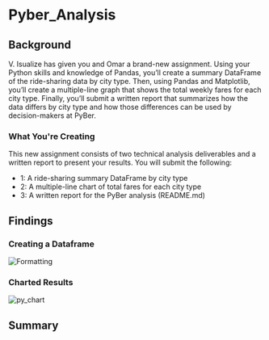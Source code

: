 # Pyber_Analysis
## Background
V. Isualize has given you and Omar a brand-new assignment. Using your Python skills and knowledge of Pandas, you’ll create a summary DataFrame of the ride-sharing data by city type. Then, using Pandas and Matplotlib, you’ll create a multiple-line graph that shows the total weekly fares for each city type. Finally, you’ll submit a written report that summarizes how the data differs by city type and how those differences can be used by decision-makers at PyBer.

### What You're Creating
This new assignment consists of two technical analysis deliverables and a written report to present your results. You will submit the following:

- 1: A ride-sharing summary DataFrame by city type
- 2: A multiple-line chart of total fares for each city type
- 3: A written report for the PyBer analysis (README.md)

## Findings

### Creating a Dataframe
![Formatting](https://user-images.githubusercontent.com/115853964/226489413-8428f6c4-4a7c-43a6-a69c-1443155a54d8.png)


### Charted Results
![py_chart](https://user-images.githubusercontent.com/115853964/226489118-33381c9d-7e7b-4d48-a403-6a9355c16111.png)

## Summary 

